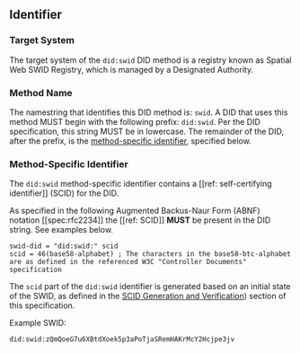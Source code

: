 ## Identifier

### Target System

The target system of the `did:swid` DID method is a registry known as Spatial
Web SWID Registry, which is managed by a Designated Authority.

### Method Name

The namestring that identifies this DID method is: `swid`. A DID that uses this
method MUST begin with the following prefix: `did:swid`. Per the DID
specification, this string MUST be in lowercase. The remainder of the DID, after
the prefix, is the [method-specific identifier](#method-specific-identifier),
specified below.

### Method-Specific Identifier

The `did:swid` method-specific identifier contains a [[ref:
self-certifying identifier]] (SCID) for the DID.
  
As specified in the following Augmented Backus-Naur Form (ABNF) notation
[[spec:rfc2234]] the [[ref: SCID]] **MUST** be present in the DID string. See
examples below.

```abnf
swid-did = "did:swid:" scid
scid = 46(base58-alphabet) ; The characters in the base58-btc-alphabet are as defined in the referenced W3C "Controller Documents" specification 
```

The `scid` part of the `did:swid` identifier is generated based on an initial
state of the SWID, as defined in the [SCID Generation and Verification](#scid-generation-and-verification)) section of
this specification.

Example SWID:

```
did:swid:zQmQoeG7u6XBtdXoek5p3aPoTjaSRemHAKrMcY2Hcjpe3jv
```
